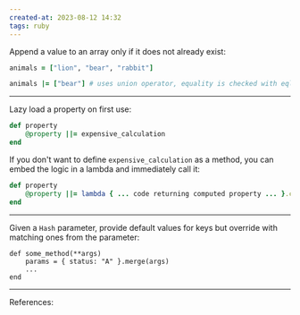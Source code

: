 ```yaml
---
created-at: 2023-08-12 14:32
tags: ruby
---
```


Append a value to an array only if it does not already exist:

```ruby
animals = ["lion", "bear", "rabbit"]

animals |= ["bear"] # uses union operator, equality is checked with eql?
```

---

Lazy load a property on first use:

```ruby
def property
	@property ||= expensive_calculation
end
```

If you don't want to define `expensive_calculation` as a method, you can embed the logic in a lambda and immediately call it:

```ruby
def property
	@property ||= lambda { ... code returning computed property ... }.call
end
```

---

Given a `Hash` parameter, provide default values for keys but override with matching ones from the parameter:

```
def some_method(**args)
	params = { status: "A" }.merge(args)
	...
end
```

---
References:






